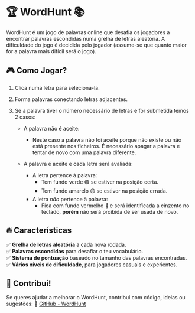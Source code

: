 # 🏆 WordHunt 📚  

WordHunt é um jogo de palavras online que desafia os jogadores a encontrar palavras escondidas numa grelha de letras aleatória. A dificuldade do jogo é decidida pelo jogador (assume-se que quanto maior for a palavra mais difícil será o jogo).

## 🎮 Como Jogar?  
1. Clica numa letra para selecioná-la.  
2. Forma palavras conectando letras adjacentes. 
3. Se a palavra tiver o número necessário de letras e for submetida temos 2 casos:
    
    - A palavra não é aceite:
        - Neste caso a palavra não foi aceite porque não existe ou não está presente nos ficheiros. É necessário apagar a palavra e tentar de novo com uma palavra diferente.
    
    - A palavra é aceite e cada letra será avaliada:
        - A letra pertence à palavra:
            - Tem fundo verde 🟢 se estiver na posição certa.
            - Tem fundo amarelo 🟡 se estiver na posição errada.
        - A letra *não* pertence à palavra:
            - Fica com fundo vermelho 🔴 e será identificada a cinzento no teclado, **porém** não será proibida de ser usada de novo.

## 🔥 Características  
✅ **Grelha de letras aleatória** a cada nova rodada.  
✅ **Palavras escondidas** para desafiar o teu vocabulário.  
✅ **Sistema de pontuação** baseado no tamanho das palavras encontradas.  
✅ **Vários níveis de dificuldade**, para jogadores casuais e experientes.  

## 🚀 Contribui!  
Se queres ajudar a melhorar o WordHunt, contribui com código, ideias ou sugestões: 
🔗 [GitHub - WordHunt](https://github.com/goncaloosimoes/WordHunt)  
